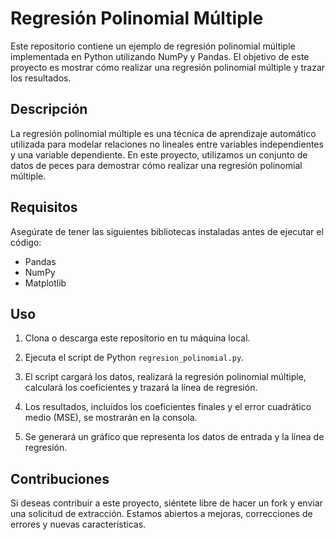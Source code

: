 # Regresión Polinomial Múltiple

Este repositorio contiene un ejemplo de regresión polinomial múltiple implementada en Python utilizando NumPy y Pandas. El objetivo de este proyecto es mostrar cómo realizar una regresión polinomial múltiple y trazar los resultados.

## Descripción

La regresión polinomial múltiple es una técnica de aprendizaje automático utilizada para modelar relaciones no lineales entre variables independientes y una variable dependiente. En este proyecto, utilizamos un conjunto de datos de peces para demostrar cómo realizar una regresión polinomial múltiple.

## Requisitos

Asegúrate de tener las siguientes bibliotecas instaladas antes de ejecutar el código:

- Pandas
- NumPy
- Matplotlib

## Uso

1. Clona o descarga este repositorio en tu máquina local.

2. Ejecuta el script de Python `regresion_polinomial.py`.

3. El script cargará los datos, realizará la regresión polinomial múltiple, calculará los coeficientes y trazará la línea de regresión.

4. Los resultados, incluidos los coeficientes finales y el error cuadrático medio (MSE), se mostrarán en la consola.

5. Se generará un gráfico que representa los datos de entrada y la línea de regresión.

## Contribuciones

Si deseas contribuir a este proyecto, siéntete libre de hacer un fork y enviar una solicitud de extracción. Estamos abiertos a mejoras, correcciones de errores y nuevas características.


